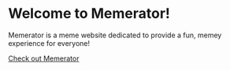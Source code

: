 # Welcome to Memerator!

Memerator is a meme website dedicated to provide a fun, memey experience for everyone!

[Check out Memerator](https://memerator.me)
